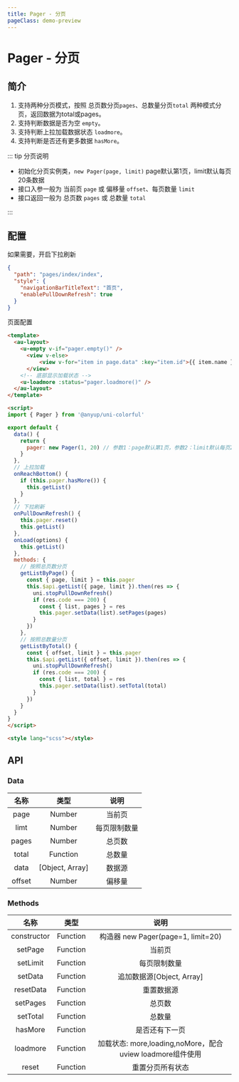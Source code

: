 ```yaml
---
title: Pager - 分页
pageClass: demo-preview
---
```


<DemoPreview url="pages/js/pager"/>

# Pager - 分页

## 简介

1. 支持两种分页模式，按照 总页数分页`pages`、总数量分页`total` 两种模式分页，返回数据为total或pages。
2. 支持判断数据是否为空 `empty`。
3. 支持判断上拉加载数据状态 `loadmore`。
4. 支持判断是否还有更多数据 `hasMore`。

::: tip 分页说明

- 初始化分页实例类，`new Pager(page, limit)` page默认第1页，limit默认每页20条数据
- 接口入参一般为 当前页 `page` 或 偏移量 `offset`、每页数量 `limit`
- 接口返回一般为 总页数 `pages` 或 总数量 `total`

:::

## 配置

如果需要，开启下拉刷新

```json
{
  "path": "pages/index/index",
  "style": {
    "navigationBarTitleText": "首页",
    "enablePullDownRefresh": true
  }
}
```

页面配置

```html
<template>
  <au-layout>
    <u-empty v-if="pager.empty()" />
	  <view v-else>
		  <view v-for="item in page.data" :key="item.id">{{ item.name }}</view>
	  </view>
    <!-- 底部显示加载状态 -->
    <u-loadmore :status="pager.loadmore()" />
  </au-layout>
</template>

<script>
import { Pager } from '@anyup/uni-colorful'

export default {
  data() {
    return {
      pager: new Pager(1, 20) // 参数1：page默认第1页，参数2：limit默认每页20条数据
    }
  },
  // 上拉加载
  onReachBottom() {
    if (this.pager.hasMore()) {
      this.getList()
    }
  },
  // 下拉刷新
  onPullDownRefresh() {
    this.pager.reset()
    this.getList()
  },
  onLoad(options) {
    this.getList()
  },
  methods: {
    // 按照总页数分页
    getListByPage() {
      const { page, limit } = this.pager
      this.$api.getList({ page, limit }).then(res => {
        uni.stopPullDownRefresh()
        if (res.code === 200) {
          const { list, pages } = res
          this.pager.setData(list).setPages(pages)
        }
      })
    },
    // 按照总数量分页
    getListByTotal() {
      const { offset, limit } = this.pager
      this.$api.getList({ offset, limit }).then(res => {
        uni.stopPullDownRefresh()
        if (res.code === 200) {
          const { list, total } = res
          this.pager.setData(list).setTotal(total)
        }
      })
    }
  }
}
</script>

<style lang="scss"></style>

```

## API
### Data
| 名称 | 类型 | 说明 |
| :--: | :--: | :--: |
| page | Number | 当前页 |
| limt | Number | 每页限制数量 |
| pages | Number | 总页数 |
| total | Function | 总数量 |
| data  | [Object, Array] | 数据源 |
| offset | Number | 偏移量 |
### Methods
| 名称 | 类型 | 说明 |
| :--: | :--: | :--: |
| constructor | Function | 构造器 new Pager(page=1, limit=20) |
| setPage | Function | 当前页 |
| setLimit | Function | 每页限制数量 |
| setData | Function | 追加数据源[Object, Array] |
| resetData | Function | 重置数据源 |
| setPages | Function | 总页数 |
| setTotal | Function | 总数量 |
| hasMore | Function | 是否还有下一页 |
| loadmore | Function | 加载状态: more,loading,noMore，配合uview loadmore组件使用 |
| reset    | Function | 重置分页所有状态 |

